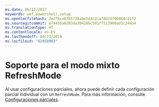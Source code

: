 ```yaml
---
ms.date: 06/12/2017
keywords: wmf,powershell,setup
ms.openlocfilehash: 2edf6ce6705738a0e544c2caf8b74f00064c21f2
ms.sourcegitcommit: e7445ba8203da304286c591ff513900ad1c244a4
ms.translationtype: HT
ms.contentlocale: es-ES
ms.lasthandoff: 04/23/2019
ms.locfileid: "62058903"
---
```

# <a name="support-for-mixed-refreshmode"></a>Soporte para el modo mixto RefreshMode

Al usar configuraciones parciales, ahora puede definir cada configuración parcial individual con un `RefreshMode`.
Para más información, consulte [Configuraciones parciales](https://msdn.microsoft.com/powershell/dsc/partialconfigs).
